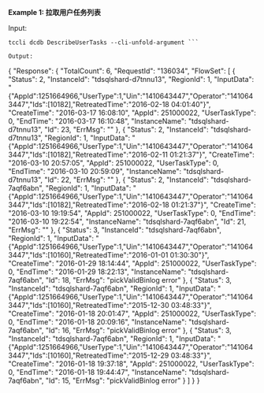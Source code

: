 **Example 1: 拉取用户任务列表**



Input: 

```
tccli dcdb DescribeUserTasks --cli-unfold-argument ```

Output: 
```
{
    "Response": {
        "TotalCount": 6,
        "RequestId": "136034",
        "FlowSet": [
            {
                "Status": 2,
                "InstanceId": "tdsqlshard-d7tnnu13",
                "RegionId": 1,
                "InputData": "{\"AppId\":1251664966,\"UserType\":1,\"Uin\":\"1410643447\",\"Operator\":\"1410643447\",\"Ids\":[10182],\"RetreatedTime\":\"2016-02-18 04:01:40\"}",
                "CreateTime": "2016-03-17 16:08:10",
                "AppId": 251000022,
                "UserTaskType": 0,
                "EndTime": "2016-03-17 16:10:48",
                "InstanceName": "tdsqlshard-d7tnnu13",
                "Id": 23,
                "ErrMsg": ""
            },
            {
                "Status": 2,
                "InstanceId": "tdsqlshard-d7tnnu13",
                "RegionId": 1,
                "InputData": "{\"AppId\":1251664966,\"UserType\":1,\"Uin\":\"1410643447\",\"Operator\":\"1410643447\",\"Ids\":[10182],\"RetreatedTime\":\"2016-02-11 01:21:37\"}",
                "CreateTime": "2016-03-10 20:57:05",
                "AppId": 251000022,
                "UserTaskType": 0,
                "EndTime": "2016-03-10 20:59:09",
                "InstanceName": "tdsqlshard-d7tnnu13",
                "Id": 22,
                "ErrMsg": ""
            },
            {
                "Status": 2,
                "InstanceId": "tdsqlshard-7aqf6abn",
                "RegionId": 1,
                "InputData": "{\"AppId\":1251664966,\"UserType\":1,\"Uin\":\"1410643447\",\"Operator\":\"1410643447\",\"Ids\":[10182],\"RetreatedTime\":\"2016-02-18 01:21:37\"}",
                "CreateTime": "2016-03-10 19:19:54",
                "AppId": 251000022,
                "UserTaskType": 0,
                "EndTime": "2016-03-10 19:22:54",
                "InstanceName": "tdsqlshard-7aqf6abn",
                "Id": 21,
                "ErrMsg": ""
            },
            {
                "Status": 3,
                "InstanceId": "tdsqlshard-7aqf6abn",
                "RegionId": 1,
                "InputData": "{\"AppId\":1251664966,\"UserType\":1,\"Uin\":\"1410643447\",\"Operator\":\"1410643447\",\"Ids\":[10160],\"RetreatedTime\":\"2016-01-01 01:30:30\"}",
                "CreateTime": "2016-01-29 18:14:44",
                "AppId": 251000022,
                "UserTaskType": 0,
                "EndTime": "2016-01-29 18:22:13",
                "InstanceName": "tdsqlshard-7aqf6abn",
                "Id": 18,
                "ErrMsg": "pickValidBinlog error"
            },
            {
                "Status": 3,
                "InstanceId": "tdsqlshard-7aqf6abn",
                "RegionId": 1,
                "InputData": "{\"AppId\":1251664966,\"UserType\":1,\"Uin\":\"1410643447\",\"Operator\":\"1410643447\",\"Ids\":[10160],\"RetreatedTime\":\"2015-12-30 03:48:33\"}",
                "CreateTime": "2016-01-18 20:01:47",
                "AppId": 251000022,
                "UserTaskType": 0,
                "EndTime": "2016-01-18 20:09:16",
                "InstanceName": "tdsqlshard-7aqf6abn",
                "Id": 16,
                "ErrMsg": "pickValidBinlog error"
            },
            {
                "Status": 3,
                "InstanceId": "tdsqlshard-7aqf6abn",
                "RegionId": 1,
                "InputData": "{\"AppId\":1251664966,\"UserType\":1,\"Uin\":\"1410643447\",\"Operator\":\"1410643447\",\"Ids\":[10160],\"RetreatedTime\":\"2015-12-29 03:48:33\"}",
                "CreateTime": "2016-01-18 19:37:18",
                "AppId": 251000022,
                "UserTaskType": 0,
                "EndTime": "2016-01-18 19:44:47",
                "InstanceName": "tdsqlshard-7aqf6abn",
                "Id": 15,
                "ErrMsg": "pickValidBinlog error"
            }
        ]
    }
}
```


